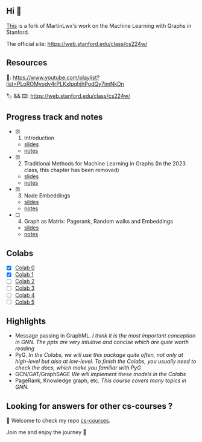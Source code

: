 ## Hi 👋

[This](https://github.com/jianboli/CS224W-Fall-2021-Stanford) is a fork of MartinLwx's work on the Machine Learning with Graphs in Stanford.

The official site: <https://web.stanford.edu/class/cs224w/>

## Resources

🎥: https://www.youtube.com/playlist?list=PLoROMvodv4rPLKxIpqhjhPgdQy7imNkDn

🏷 && ⌨️: https://web.stanford.edu/class/cs224w/

## Progress track and notes

- [X] 1. Introduction
  - [sildes](slides/01-intro.pdf)
  - [notes](notes/01-introduction.md)

- [X] 2. Traditional Methods for Machine Learning in Graphs (In the 2023 class, this chapter has been removed)
  - [slides](slides/02-traditional-ml.pdf)
  - [notes](notes/02-traditional_feature_based_methods.md)

- [X] 3. Node Embeddings
  - [sildes](slides/03-nodeemb.pdf)
  - [notes](notes/03-node_embeddings.md)

- [ ] 4. Graph as Matrix: Pagerank, Random walks and Embeddings
  - [sildes](slides/04-pagerank.pdf)
  - [notes](notes/04-pagerank.md)


## Colabs

- [X] [Colab 0](Colabs/CS224W_Colab_0.ipynb)
- [X] [Colab 1](Colabs/CS224W_Colab_1_2022_23.ipynb)
- [ ] [Colab 2](./CS224W_Colab_2.ipynb)
- [ ] [Colab 3](./CS224W_Colab_3.ipynb)
- [ ] [Colab 4](./CS224W_Colab_4.ipynb)
- [ ] [Colab 5](./CS224W_Colab_5.ipynb)

## Highlights

- Message passing in GraphML. *I think it is the most important conception in GNN. The ppts are very intuitive and concise which are quite worth reading*
- PyG. *In the Colabs, we will use this package quite often, not only at high-level but also at low-level. To finish the Colabs, you usually need to check the docs, which make you familiar with PyG*
- GCN/GAT/GraphSAGE *We will implement these models in the Colabs*
- PageRank, Knowledge graph, etc. *This course covers many topics in GNN.*



## Looking for answers for other cs-courses ?

:hugs: Welcome to check my repo [cs-courses](https://github.com/MartinLwx/cs-courses).

Join me and enjoy the journey :rocket:

